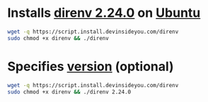 # Installs [direnv 2.24.0](https://direnv.net/) on [Ubuntu](https://www.ubuntu.com/)

```bash
wget -q https://script.install.devinsideyou.com/direnv
sudo chmod +x direnv && ./direnv
```

# Specifies [version](https://github.com/direnv/direnv/releases) (optional)

```bash
wget -q https://script.install.devinsideyou.com/direnv
sudo chmod +x direnv && ./direnv 2.24.0
```
